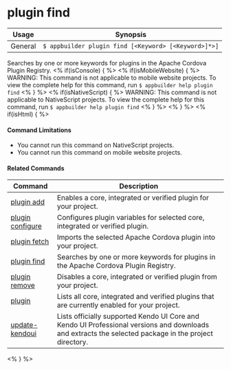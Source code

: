 plugin find
==========

Usage | Synopsis
------|-------
General | `$ appbuilder plugin find [<Keyword> [<Keyword>]*>]`

Searches by one or more keywords for plugins in the Apache Cordova Plugin Registry.
<% if(isConsole) { %>
<% if(isMobileWebsite) { %>
WARNING: This command is not applicable to mobile website projects. To view the complete help for this command, run `$ appbuilder help plugin find`
<% } %>
<% if(isNativeScript) { %>
WARNING: This command is not applicable to NativeScript projects. To view the complete help for this command, run `$ appbuilder help plugin find`
<% } %>
<% } %>
<% if(isHtml) { %> 
#### Command Limitations

* You cannot run this command on NativeScript projects.
* You cannot run this command on mobile website projects.

#### Related Commands

Command | Description
----------|----------
[plugin add](plugin-add.html) | Enables a core, integrated or verified plugin for your project.
[plugin configure](plugin-configure.html) | Configures plugin variables for selected core, integrated or verified plugin.
[plugin fetch](plugin-fetch.html) | Imports the selected Apache Cordova plugin into your project.
[plugin find](plugin-find.html) | Searches by one or more keywords for plugins in the Apache Cordova Plugin Registry.
[plugin remove](plugin-remove.html) | Disables a core, integrated or verified plugin from your project.
[plugin](plugin.html) | Lists all core, integrated and verified plugins that are currently enabled for your project.
[update-kendoui](update-kendoui.html) | Lists officially supported Kendo UI Core and Kendo UI Professional versions and downloads and extracts the selected package in the project directory.
<% } %>